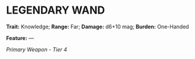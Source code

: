 # LEGENDARY WAND

**Trait:** Knowledge; **Range:** Far; **Damage:** d6+10 mag; **Burden:** One-Handed

**Feature:** —

*Primary Weapon - Tier 4*